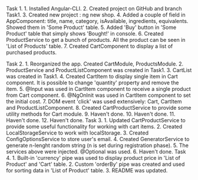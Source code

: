 Task 1.
    1. Installed Angular-CLI.
    2. Created project on GitHub and branch Task1.
    3. Created new project : ng new shop.
    4. Added a couple of field in AppComponent: title, name, category, isAvailable, ingredients, equivalents. Showed them in 'Some Product' table.
    5. Added 'Buy' button in 'Some Product' table that simply shows 'Bought!' in console.
    6. Created ProductService to get a bunch of products. All the product can be seen in 'List of Products' table.
    7. Created CartComponent to display a list of purchased products.

Task 2.
    1. Reorganized the app. Created CartModule, ProductsModule.
    2. ProductService and ProductListComponent was created in Task1.
    3. CartList was created in Task1.
    4. Created CartItem to display single item in Cart component. It is possible to change 'quantity' property and remove the item.
    5. @Input was used in CartItem component to receive a single product from Cart component.
    6. @NgOnInit was used in CartItem component to set the initial cost.
    7. DOM event 'click' was used extensively: Cart, CartItem and ProductListComponent.
    8. Created CartProductService to provide some utility methods for Cart module.
    9. Haven't done.
    10. Haven't done.
    11. Haven't done.
    12. Haven't done.
Task 3.
    1. Updated CartProductService to provide some useful functionality for working with cart items.
    2. Created LocalStorageService to work with localStorage.
    3. Created ConfigOptionsService to store user's email.
    4. Created GeneratorService to generate n-lenght random string (n is set during registration phase).
    5. The services above were injected. @Optional was used.
    6. Haven't done.
Task 4.
    1. Built-in 'currency' pipe was used to display product price in 'List of Product' and 'Cart' table.
    2. Custom 'orderBy' pipe was created and used for sorting data in 'List of Product' table.
    3. README was updated.

    